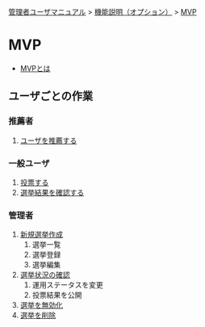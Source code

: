 [管理者ユーザマニュアル](../index.md) > [機能説明（オプション）](../index.md#_29) > [MVP](#)
# MVP

- [MVPとは](../オプション機能/option02.md)

## ユーザごとの作業
### 推薦者
1. [ユーザを推薦する](../../一般機能/Mvp/mvp12.md)

### 一般ユーザ
1. [投票する](../../一般機能/Mvp/mvp13.md)
1. [選挙結果を確認する](../../一般機能/Mvp/mvp14.md)

### 管理者
1. [新規選挙作成](mvp01.md)
    1. 選挙一覧
    2. 選挙登録
    3. 選挙編集
2. [選挙状況の確認](mvp02.md)
    1. 運用ステータスを変更
    2. 投票結果を公開
3. [選挙を無効化](mvp03.md)
4. [選挙を削除](mvp04.md)

